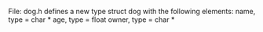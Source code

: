File: dog.h defines a new type struct dog with the following elements:
	name, type = char *
	age, type = float
	owner, type = char *


